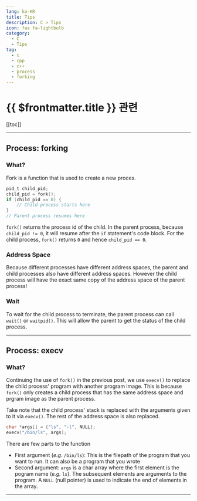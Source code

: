 ```yaml
---
lang: ko-KR
title: Tips
description: C > Tips
icon: fas fa-lightbulb
category: 
  - C
  - Tips
tag: 
  - c
  - cpp
  - c++
  - process
  - forking
---
```


# {{ $frontmatter.title }} 관련

[[toc]]

---

## Process: forking

### What?

Fork is a function that is used to create a new proces.

```c
pid_t child_pid;
child_pid = fork();
if (child_pid == 0) {
    // Child process starts here
}
// Parent process resumes here
```

`fork()` returns the process id of the child. In the parent process, because `child_pid != 0`, it will resume after the `if` statement's code block. For the child process, `fork()` returns `0` and hence `child_pid == 0`.

### Address Space

Because different processes have different address spaces, the parent and child processes also have different address spaces. However the child process will have the exact same copy of the address space of the parent process!

### Wait

To wait for the child process to terminate, the parent process can call `wait()` or `waitpid()`. This will allow the parent to get the status of the child process.

---

## Process: execv

### What?

Continuing the use of `fork()` in the previous post, we use `execv()` to replace the child process' program with another program image. This is because `fork()` only creates a child process that has the same address space and prgram image as the parent process.

Take note that the child process' stack is replaced with the arguments given to it via `execv()`. The rest of the address space is also replaced.

```c
char *args[] = {"ls", "-l", NULL};
execv("/bin/ls", args);
```

There are few parts to the function

- First argument (_e.g._ `/bin/ls`): This is the filepath of the program that you want to run. It can also be a program that you wrote
- Second argument: `args` is a char array where the first element is the pogram name (_e.g._ `ls`). The subsequent elements are arguments to the program.
A `NULL` (null pointer) is used to indicate the end of elements in the array.

---

<TagLinks />